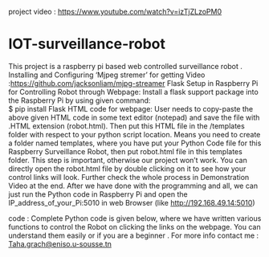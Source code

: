 project video : https://www.youtube.com/watch?v=izTjZLzoPM0
# IOT-surveillance-robot
This project is a raspberry pi based web controlled surveillance robot .
Installing and Configuring ‘Mjpeg stremer’ for getting Video :https://github.com/jacksonliam/mjpg-streamer 
Flask Setup in Raspberry Pi for Controlling Robot through Webpage:
   Install a flask support package into the Raspberry Pi by using given command:        
    $ pip install Flask
HTML code for webpage:
   User needs to copy-paste the above given HTML code in some text editor (notepad) and save the file with .HTML extension (robot.html).    Then put this HTML file in the /templates folder with respect to your python script location. Means you need to create a folder named   templates, where you have put your Python Code file for this Raspberry Surveillance Robot, then put robot.html file in this templates   folder. This step is important, otherwise our project won’t work. You can directly open the robot.html file by double clicking on it to see how your control links will look. Further check the whole process in Demonstration Video at the end. After we have done with the programming and all, we can just run the Python code in Raspberry Pi and open the IP_address_of_your_Pi:5010 in web Browser (like http://192.168.49.14:5010)

code :
  Complete Python code is given below, where we have written various functions to control the Robot on clicking the links on the webpage. You can understand them easily or if you are a beginner .
For more info contact me : Taha.grach@eniso.u-sousse.tn
